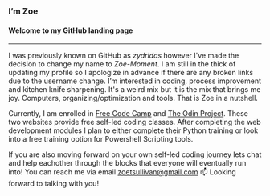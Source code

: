 ### I’m Zoe
#### Welcome to my GitHub landing page
---
I was previously known on GitHub as *zydridas* however I've made the decision to change my name to *Zoe-Moment*. I am still in the thick of updating my profile so I apologize in advance if there are any broken links due to the username change. I’m interested in coding, process improvement and kitchen knife sharpening. It's a weird mix but it is the mix that brings me joy. Computers, organizing/optimization and tools. That is Zoe in a nutshell. 

Currently, I am enrolled in [Free Code Camp](https://www.freecodecamp.org) and [The Odin Project](https://www.theodinproject.com). These two websites provide free self-led coding classes. After completing the web development modules I plan to either complete their Python training or look into a free training option for Powershell Scripting tools. 

If you are also moving forward on your own self-led coding journey lets chat and help eachother through the blocks that everyone will eventually run into! You can reach me via email <zoetsullivan@gmail.com> 📫 Looking forward to talking with you!

<!---
zydridas/zydridas is a ✨ special ✨ repository because its `README.md` (this file) appears on your GitHub profile.
You can click the Preview link to take a look at your changes.
--->
